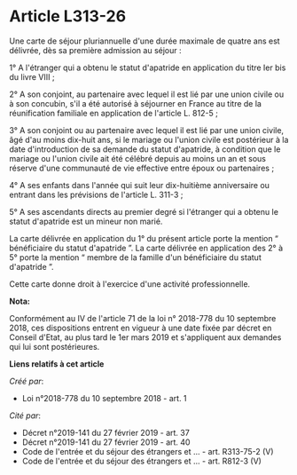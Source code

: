 # Article L313-26

Une carte de séjour pluriannuelle d'une durée maximale de quatre ans est délivrée, dès sa première admission au séjour :

1° A l'étranger qui a obtenu le statut d'apatride en application du titre Ier bis du livre VIII ;

2° A son conjoint, au partenaire avec lequel il est lié par une union civile ou à son concubin, s'il a été autorisé à
séjourner en France au titre de la réunification familiale en application de l'article L. 812-5 ;

3° A son conjoint ou au partenaire avec lequel il est lié par une union civile, âgé d'au moins dix-huit ans, si le mariage ou
l'union civile est postérieur à la date d'introduction de sa demande du statut d'apatride, à condition que le mariage ou
l'union civile ait été célébré depuis au moins un an et sous réserve d'une communauté de vie effective entre époux ou
partenaires ;

4° A ses enfants dans l'année qui suit leur dix-huitième anniversaire ou entrant dans les prévisions de l'article L. 311-3 ;

5° A ses ascendants directs au premier degré si l'étranger qui a obtenu le statut d'apatride est un mineur non marié.

La carte délivrée en application du 1° du présent article porte la mention “ bénéficiaire du statut d'apatride ”. La carte
délivrée en application des 2° à 5° porte la mention “ membre de la famille d'un bénéficiaire du statut d'apatride ”.

Cette carte donne droit à l'exercice d'une activité professionnelle.

**Nota:**

Conformément au IV de l'article 71 de la loi n° 2018-778 du 10 septembre 2018, ces dispositions entrent en vigueur à une date
fixée par décret en Conseil d'Etat, au plus tard le 1er mars 2019 et s'appliquent aux demandes qui lui sont postérieures.

**Liens relatifs à cet article**

_Créé par_:

  - Loi n°2018-778 du 10 septembre 2018 - art. 1

_Cité par_:

  - Décret n°2019-141 du 27 février 2019 - art. 37
  - Décret n°2019-141 du 27 février 2019 - art. 40
  - Code de l'entrée et du séjour des étrangers et ... - art. R313-75-2 (V)
  - Code de l'entrée et du séjour des étrangers et ... - art. R812-3 (V)
